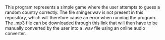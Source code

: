 This program represents a simple game where the user attempts to guess a random country correctly. The file shinger.wav is not present in this repository, which will therefore cause an error when running the program. The .mp3 file can be downloaded through this [link](url) that will then have to be manually converted by the user into a .wav file using an online audio converter. 
